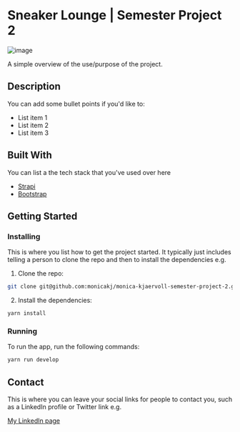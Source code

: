 # Sneaker Lounge | Semester Project 2

![image](https://user-images.githubusercontent.com/52622303/164316813-4b12d99f-aeb7-4069-85cf-e72b3a50ac99.png)

A simple overview of the use/purpose of the project.

## Description


You can add some bullet points if you'd like to:

- List item 1
- List item 2
- List item 3

## Built With

You can list a the tech stack that you've used over here

- [Strapi](https://reactjs.org/)
- [Bootstrap](https://getbootstrap.com)

## Getting Started

### Installing

This is where you list how to get the project started. It typically just includes telling a person to clone the repo and then to install the dependencies e.g.

1. Clone the repo:
```bash
git clone git@github.com:monicakj/monica-kjaervoll-semester-project-2.git
```

2. Install the dependencies:
```
yarn install
```

### Running
To run the app, run the following commands:
```bash
yarn run develop
```

## Contact
This is where you can leave your social links for people to contact you, such as a LinkedIn profile or Twitter link e.g.

[My LinkedIn page](https://www.linkedin.com/in/monica-kj%C3%A6rvoll-b8bba3133/)